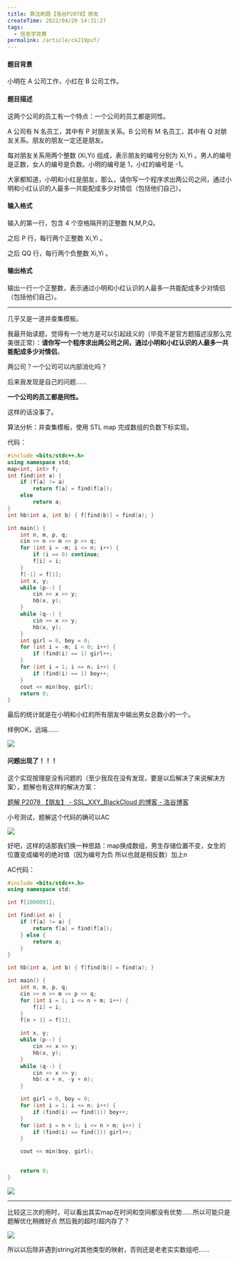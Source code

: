 ```yaml
---
title: 算法刷题【洛谷P2078】朋友
createTime: 2022/04/20 14:31:27
tags:
  - 信息学竞赛
permalink: /article/ck219puf/
---
```


#### 题目背景

小明在 A 公司工作，小红在 B 公司工作。

#### 题目描述

这两个公司的员工有一个特点：一个公司的员工都是同性。

A 公司有 N 名员工，其中有 P 对朋友关系。B 公司有 M 名员工，其中有 Q 对朋友关系。朋友的朋友一定还是朋友。

每对朋友关系用两个整数 (Xi,Yi) 组成，表示朋友的编号分别为 Xi,Yi 。男人的编号是正数，女人的编号是负数。小明的编号是 1，小红的编号是 -1。

大家都知道，小明和小红是朋友，那么，请你写一个程序求出两公司之间，通过小明和小红认识的人最多一共能配成多少对情侣（包括他们自己）。

#### 输入格式

输入的第一行，包含 4 个空格隔开的正整数 N,M,P,Q。

之后 P 行，每行两个正整数 Xi,Yi 。

之后 QQ 行，每行两个负整数 Xi,Yi 。

#### 输出格式

输出一行一个正整数，表示通过小明和小红认识的人最多一共能配成多少对情侣（包括他们自己）。

---

几乎又是一道并查集模板。

我最开始读题，觉得有一个地方是可以引起歧义的（毕竟不是官方题描述没那么完美很正常）：**请你写一个程序求出两公司之间，通过小明和小红认识的人最多一共能配成多少对情侣**。

两公司？一个公司可以内部消化吗？

后来我发现是自己的问题……

**一个公司的员工都是同性。**

这样的话没事了。

算法分析：并查集模板，使用 STL map 完成数组的负数下标实现。

代码：

```cpp
#include <bits/stdc++.h>
using namespace std;
map<int, int> f;
int find(int a) {
    if (f[a] != a)
        return f[a] = find(f[a]);
    else
        return a;
}
int hb(int a, int b) { f[find(b)] = find(a); }

int main() {
    int n, m, p, q;
    cin >> n >> m >> p >> q;
    for (int i = -m; i <= n; i++) {
        if (i == 0) continue;
        f[i] = i;
    }
    f[-1] = f[1];
    int x, y;
    while (p--) {
        cin >> x >> y;
        hb(x, y);
    }
    while (q--) {
        cin >> x >> y;
        hb(x, y);
    }
    int girl = 0, boy = 0;
    for (int i = -m; i < 0; i++) {
        if (find(i) == 1) girl++;
    }
    for (int i = 1; i <= n; i++) {
        if (find(i) == 1) boy++;
    }
    cout << min(boy, girl);
    return 0;
}
```

最后的统计就是在小明和小红的所有朋友中输出男女总数小的一个。

样例OK，远端……

![](/images/98fe5afa1f0827884e0f5ff967d132ad.png)

#### 问题出现了！！！

这个实现按理是没有问题的（至少我现在没有发现，要是以后解决了来说解决方案），题解也有这样的解决方案：

[题解 P2078 【朋友】 - SSL_XXY_BlackCloud 的博客 - 洛谷博客](https://www.luogu.com.cn/blogs/SSL-XXY/solution-p2078)

小号测试，题解这个代码的确可以AC

![](/images/5a16cdf5d4a960dbd1efb0c0ce18d1fb.png)


好吧，这样的话那我们换一种思路：map换成数组，男生存储位置不变，女生的位置变成编号的绝对值（因为编号为负 所以也就是相反数）加上n

AC代码：

```cpp
#include <bits/stdc++.h>
using namespace std;

int f[1000001];

int find(int a) {
    if (f[a] != a) {
        return f[a] = find(f[a]);
    } else {
        return a;
    }
}

int hb(int a, int b) { f[find(b)] = find(a); }

int main() {
    int n, m, p, q;
    cin >> n >> m >> p >> q;
    for (int i = 1; i <= n + m; i++) {
        f[i] = i;
    }
    f[n + 1] = f[1];

    int x, y;
    while (p--) {
        cin >> x >> y;
        hb(x, y);
    }
    while (q--) {
        cin >> x >> y;
        hb(-x + n, -y + n);
    }

    int girl = 0, boy = 0;
    for (int i = 1; i <= n; i++) {
        if (find(i) == find(1)) boy++;
    }
    for (int i = n + 1; i <= n + m; i++) {
        if (find(i) == find(1)) girl++;
    }

    cout << min(boy, girl);
    

    return 0;
}
```

![](/images/889052bae76133b726833acc34e2e993.png)

---

比较这三次的用时，可以看出其实map在时间和空间都没有优势……所以可能只是题解优化稍微好点 然后我的超时/超内存了？

![](/images/4c04ef56ba32ad2ad9c95a40d34c6665.png)

所以以后除非遇到string对其他类型的映射，否则还是老老实实数组吧……
